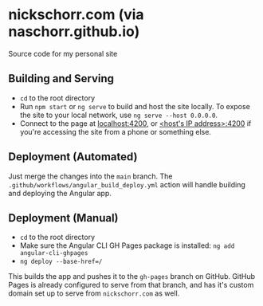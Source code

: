 # nickschorr.com (via naschorr.github.io)
Source code for my personal site

## Building and Serving
- `cd` to the root directory
- Run `npm start` or `ng serve` to build and host the site locally. To expose the site to your local network, use `ng serve --host 0.0.0.0`.
- Connect to the page at [localhost:4200](localhost:4200), or [<host's IP address>:4200](localhost:4200) if you're accessing the site from a phone or something else.

## Deployment (Automated)
Just merge the changes into the `main` branch. The `.github/workflows/angular_build_deploy.yml` action will handle building and deploying the Angular app.

## Deployment (Manual)
- `cd` to the root directory
- Make sure the Angular CLI GH Pages package is installed: `ng add angular-cli-ghpages`
- `ng deploy --base-href=/`

This builds the app and pushes it to the `gh-pages` branch on GitHub. GitHub Pages is already configured to serve from that branch, and has it's custom domain set up to serve from `nickschorr.com` as well.
